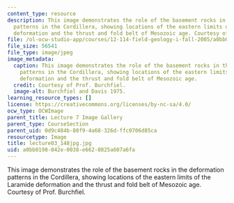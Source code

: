 ```yaml
---
content_type: resource
description: This image demonstrates the role of the basement rocks in the deformation
  patterns in the Cordillera, showing locations of the eastern limits of the Laramide
  deformation and the thrust and fold belt of Mesozoic age. Courtesy of Prof. Burchfiel.
file: /ol-ocw-studio-app/courses/12-114-field-geology-i-fall-2005/a0bb0198042e0038e6620825a607a6fa_lecture03_148jpg.jpg
file_size: 56541
file_type: image/jpeg
image_metadata:
  caption: This image demonstrates the role of the basement rocks in the deformation
    patterns in the Cordillera, showing locations of the eastern limits of the Laramide
    deformation and the thrust and fold belt of Mesozoic age.
  credit: Courtesy of Prof. Burchfiel.
  image-alt: Burchfiel and Davis 1975.
learning_resource_types: []
license: https://creativecommons.org/licenses/by-nc-sa/4.0/
ocw_type: OCWImage
parent_title: Lecture 7 Image Gallery
parent_type: CourseSection
parent_uid: 0d9c484b-80f9-4a68-326d-ffc0706d85ca
resourcetype: Image
title: lecture03_148jpg.jpg
uid: a0bb0198-042e-0038-e662-0825a607a6fa
---
```

This image demonstrates the role of the basement rocks in the deformation patterns in the Cordillera, showing locations of the eastern limits of the Laramide deformation and the thrust and fold belt of Mesozoic age. Courtesy of Prof. Burchfiel.